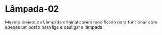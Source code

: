 # Lâmpada-02
Mesmo projeto da Lâmpada original porém modificado para funcionar com apenas um botão para liga e desligar a lâmpada.
